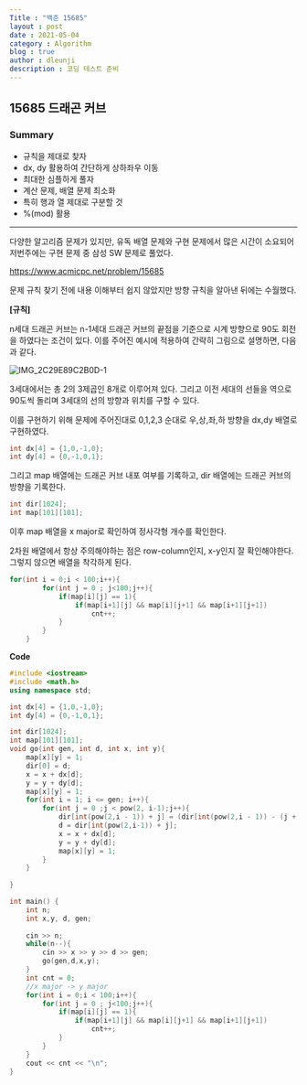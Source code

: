 ```yaml
---
Title : "백준 15685"
layout : post
date : 2021-05-04
category : Algorithm
blog : true
author : dleunji
description : 코딩 테스트 준비
---
```


## 15685 드래곤 커브

### Summary

- 규칙을 제대로 찾자
- dx, dy 활용하여 간단하게 상하좌우 이동
- 최대한 심플하게 풀자
- 계산 문제, 배열 문제 최소화
- 특히 행과 열 제대로 구분할 것
- %(mod) 활용

---

다양한 알고리즘 문제가 있지만, 유독 배열 문제와 구현 문제에서 많은 시간이 소요되어 저번주에는 구현 문제 중 삼성 SW 문제로 풀었다.

https://www.acmicpc.net/problem/15685

문제 규칙 찾기 전에 내용 이해부터 쉽지 않았지만 방향 규칙을 알아낸 뒤에는 수월했다.

**[규칙]**

n세대 드래곤 커브는 n-1세대 드래곤 커브의 끝점을 기준으로 시계 방향으로 90도 회전을 하였다는 조건이 있다. 이를 주어진 예시에 적용하여 간략히 그림으로 설명하면, 다음과 같다.

![IMG_2C29E89C2B0D-1](https://user-images.githubusercontent.com/46207836/117009338-967bf280-ad26-11eb-99e4-daff10926bc9.jpeg)

3세대에서는 총 2의 3제곱인 8개로 이루어져 있다. 그리고 이전 세대의 선들을 역으로 90도씩 돌리며 3세대의 선의 방향과 위치를 구할 수 있다.  

이를 구현하기 위해 문제에 주어진대로 0,1,2,3 순대로 우,상,좌,하 방향을 dx,dy 배열로 구현하였다.

```c++
int dx[4] = {1,0,-1,0};
int dy[4] = {0,-1,0,1};
```

그리고 map 배열에는 드래곤 커브 내포 여부를 기록하고, dir 배열에는 드래곤 커브의 방향을 기록한다.

```c++
int dir[1024];
int map[101][101];
```

이후 map 배열을 x major로 확인하여 정사각형 개수를 확인한다.

2차원 배열에서 항상 주의해야하는 점은 row-column인지, x-y인지 잘 확인해야한다. 그렇지 않으면  배열을 착각하게 된다.

```c++
for(int i = 0;i < 100;i++){
        for(int j = 0 ; j<100;j++){
            if(map[i][j] == 1){
                if(map[i+1][j] && map[i][j+1] && map[i+1][j+1])
                    cnt++;
            }
        }
    }
```



**Code**

```c++
#include <iostream>
#include <math.h>
using namespace std;

int dx[4] = {1,0,-1,0};
int dy[4] = {0,-1,0,1};

int dir[1024];
int map[101][101];
void go(int gen, int d, int x, int y){
    map[x][y] = 1;
    dir[0] = d;
    x = x + dx[d];
    y = y + dy[d];
    map[x][y] = 1;
    for(int i = 1; i <= gen; i++){
        for(int j = 0 ;j < pow(2, i-1);j++){
            dir[int(pow(2,i - 1)) + j] = (dir[int(pow(2,i - 1)) - (j + 1)] + 1) % 4;
            d = dir[int(pow(2,i-1)) + j];
            x = x + dx[d];
            y = y + dy[d];
            map[x][y] = 1;
        }
    }
    
}

int main() {
    int n;
    int x,y, d, gen;
    
    cin >> n;
    while(n--){
        cin >> x >> y >> d >> gen;
        go(gen,d,x,y);
    }
    int cnt = 0;
    //x major -> y major
    for(int i = 0;i < 100;i++){
        for(int j = 0 ; j<100;j++){
            if(map[i][j] == 1){
                if(map[i+1][j] && map[i][j+1] && map[i+1][j+1])
                    cnt++;
            }
        }
    }
    cout << cnt << "\n";
}
```





